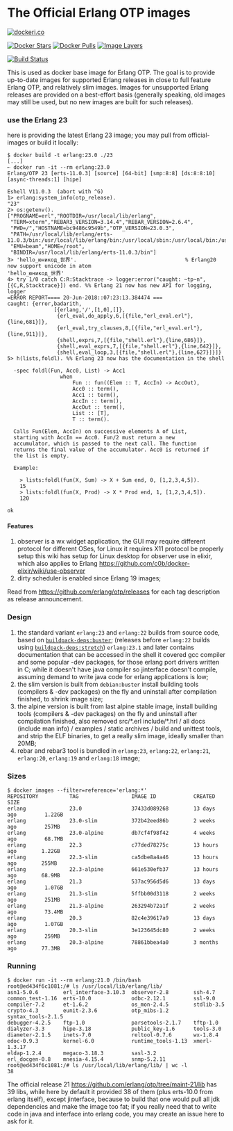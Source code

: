 # The Official Erlang OTP images

[![dockeri.co](http://dockeri.co/image/_/erlang)](https://hub.docker.com/_/erlang/)

[![Docker Stars](https://img.shields.io/docker/stars/_/erlang.svg?style=flat-square)](https://hub.docker.com/_/erlang/)
[![Docker Pulls](https://img.shields.io/docker/pulls/_/erlang.svg?style=flat-square)](https://hub.docker.com/_/erlang/)
[![Image Layers](https://images.microbadger.com/badges/image/erlang.svg)](https://microbadger.com/images/erlang "Get your own image badge on microbadger.com")

[![Build Status](https://github.com/erlang/docker-erlang-otp/workflows/erlang/badge.svg)](https://github.com/erlang/docker-erlang-otp/actions)

This is used as docker base image for Erlang OTP.
The goal is to provide up-to-date images for supported Erlang releases in close to full feature Erlang OTP, and relatively slim images.
Images for unsupported Erlang releases are provided on a best-effort basis (generally speaking, old images may still be used,
but no new images are built for such releases).

### use the Erlang 23

here is providing the latest Erlang 23 image; you may pull from official-images or build it locally:

```console
$ docker build -t erlang:23.0 ./23
[...]
➸ docker run -it --rm erlang:23.0
Erlang/OTP 23 [erts-11.0.3] [source] [64-bit] [smp:8:8] [ds:8:8:10] [async-threads:1] [hipe]

Eshell V11.0.3  (abort with ^G)
1> erlang:system_info(otp_release).
"23"
2> os:getenv().
["PROGNAME=erl","ROOTDIR=/usr/local/lib/erlang",
 "TERM=xterm","REBAR3_VERSION=3.14.4","REBAR_VERSION=2.6.4",
 "PWD=/","HOSTNAME=bc9486c9549b","OTP_VERSION=23.0.3",
 "PATH=/usr/local/lib/erlang/erts-11.0.3/bin:/usr/local/lib/erlang/bin:/usr/local/sbin:/usr/local/bin:/usr/sbin:/usr/bin:/sbin:/bin",
 "EMU=beam","HOME=/root",
 "BINDIR=/usr/local/lib/erlang/erts-11.0.3/bin"]
3> 'hello_юникод_世界'.                                   % Erlang20 now support unicode in atom
'hello_юникод_世界'
4> try 1/0 catch C:R:Stacktrace -> logger:error("caught: ~tp~n", [{C,R,Stacktrace}]) end. %% Erlang 21 now has new API for logging, logger
=ERROR REPORT==== 20-Jun-2018::07:23:13.384474 ===
caught: {error,badarith,
               [{erlang,'/',[1,0],[]},
                {erl_eval,do_apply,6,[{file,"erl_eval.erl"},{line,681}]},
                {erl_eval,try_clauses,8,[{file,"erl_eval.erl"},{line,911}]},
                {shell,exprs,7,[{file,"shell.erl"},{line,686}]},
                {shell,eval_exprs,7,[{file,"shell.erl"},{line,642}]},
                {shell,eval_loop,3,[{file,"shell.erl"},{line,627}]}]}
5> h(lists,foldl). %% Erlang 23 now has the documentation in the shell

  -spec foldl(Fun, Acc0, List) -> Acc1
                 when
                     Fun :: fun((Elem :: T, AccIn) -> AccOut),
                     Acc0 :: term(),
                     Acc1 :: term(),
                     AccIn :: term(),
                     AccOut :: term(),
                     List :: [T],
                     T :: term().

  Calls Fun(Elem, AccIn) on successive elements A of List,
  starting with AccIn == Acc0. Fun/2 must return a new
  accumulator, which is passed to the next call. The function
  returns the final value of the accumulator. Acc0 is returned if
  the list is empty.

  Example:

    > lists:foldl(fun(X, Sum) -> X + Sum end, 0, [1,2,3,4,5]).
    15
    > lists:foldl(fun(X, Prod) -> X * Prod end, 1, [1,2,3,4,5]).
    120

ok
```

#### Features

1. observer is a wx widget application, the GUI may require different protocol
   for different OSes, for Linux it requires X11 protocol be properly setup
   this wiki has setup for Linux desktop for observer use in elixir, which also applies to Erlang
   https://github.com/c0b/docker-elixir/wiki/use-observer
2. dirty scheduler is enabled since Erlang 19 images;

Read from https://github.com/erlang/otp/releases for each tag description as release announcement.

### Design

1. the standard variant `erlang:23` and `erlang:22` builds from source code, based on [`buildpack-deps:buster`](https://hub.docker.com/_/buildpack-deps/); (releases before `erlang:22` builds using [`buildpack-deps:stretch`](https://hub.docker.com/_/buildpack-deps/))
   `erlang:23.1` and later contains documentation that can be accessed in the shell
   it covered gcc compiler and some popular -dev packages, for those erlang port drivers written in C; while it doesn't have java compiler so jinterface doesn't compile, assuming demand to write java code for erlang applications is low;
3. the slim version is built from `debian:buster` install building tools (compilers & -dev packages) on the fly and uninstall after compilation finished, to shrink image size;
4. the alpine version is built from last alpine stable image, install building tools (compilers & -dev packages) on the fly and uninstall after compilation finished, also removed src/\*.erl include/\*.hrl / all docs (include man info) / examples / static archives / build and unittest tools, and strip the ELF binaries, to get a really slim image, ideally smaller than 20MB;
5. rebar and rebar3 tool is bundled in `erlang:23`, `erlang:22`, `erlang:21`, `erlang:20`, `erlang:19` and `erlang:18` image;

### Sizes

```console
$ docker images --filter=reference='erlang:*'
REPOSITORY          TAG                 IMAGE ID            CREATED             SIZE
erlang              23.0                37433d089268        13 days ago         1.22GB
erlang              23.0-slim           372b42eed86b        2 weeks ago         257MB
erlang              23.0-alpine         db7cf4f98f42        4 weeks ago         68.7MB
erlang              22.3                c77ded78275c        13 hours ago        1.22GB
erlang              22.3-slim           ca5dbe8a4a46        13 hours ago        255MB
erlang              22.3-alpine         661e530efb37        13 hours ago        68.9MB
erlang              21.3                537ac956d5d6        13 days ago         1.07GB
erlang              21.3-slim           5ffbb00d3118        2 weeks ago         251MB
erlang              21.3-alpine         263294b72a1f        2 weeks ago         73.4MB
erlang              20.3                82c4e39617a9        13 days ago         1.07GB
erlang              20.3-slim           3e123645dc80        2 weeks ago         259MB
erlang              20.3-alpine         78861bbea4a0        3 months ago        77.3MB
```

### Running

```console
$ docker run -it --rm erlang:21.0 /bin/bash
root@ed434f6c1081:/# ls /usr/local/lib/erlang/lib/
asn1-5.0.6        erl_interface-3.10.3  observer-2.8        ssh-4.7
common_test-1.16  erts-10.0             odbc-2.12.1         ssl-9.0
compiler-7.2      et-1.6.2              os_mon-2.4.5        stdlib-3.5
crypto-4.3        eunit-2.3.6           otp_mibs-1.2        syntax_tools-2.1.5
debugger-4.2.5    ftp-1.0               parsetools-2.1.7    tftp-1.0
dialyzer-3.3      hipe-3.18             public_key-1.6      tools-3.0
diameter-2.1.5    inets-7.0             reltool-0.7.6       wx-1.8.4
edoc-0.9.3        kernel-6.0            runtime_tools-1.13  xmerl-1.3.17
eldap-1.2.4       megaco-3.18.3         sasl-3.2
erl_docgen-0.8    mnesia-4.15.4         snmp-5.2.11
root@ed434f6c1081:/# ls /usr/local/lib/erlang/lib/ | wc -l
38
```

The official release 21 https://github.com/erlang/otp/tree/maint-21/lib has 39 libs, while here by default it provided 38 of them (plus erts-10.0 from erlang itself), except jinterface, because to build that one would pull all jdk dependencies and make the image too fat; if you really need that to write code in java and interface into erlang code, you may create an issue here to ask for it.

